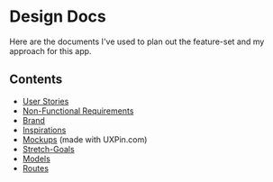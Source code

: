# Design Docs

Here are the documents I've used to plan out the feature-set and my approach for this app.

## Contents

- [User Stories](./user_stories.md)
- [Non-Functional Requirements](./non_functional_reqs.md)
- [Brand](./brand.md)
- [Inspirations](./inspirations.md)
- [Mockups](http://whastings.github.io/heapsort.io/mockups/) (made with UXPin.com)
- [Stretch-Goals](./stretch_goals.md)
- [Models](./models.md)
- [Routes](./routes.md)
